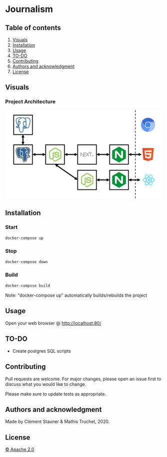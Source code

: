 # Journalism

## Table of contents

1. [Visuals](#Visuals)
2. [Installation](#Installation)
3. [Usage](#Usage)
4. [TO-DO](#TO-DO)
5. [Contributing](#Contributing)
6. [Authors and acknowledgment](#Authors-and-acknowledgment)
7. [License](#License)

## Visuals

### Project Architecture

<img
    src="./docs/img/architecture.jpg"
    alt="RT Dashboard Architecture"
/>

## Installation

### Start

```bash
docker-compose up
```

### Stop

```bash
docker-compose down
```

### Build

```bash
docker-compose build
```

Note: "docker-compose up" automatically builds/rebuilds the project

## Usage

Open your web browser @ <http://localhost:80/>

## TO-DO

- Create postgres SQL scripts

## Contributing

Pull requests are welcome. For major changes, please open an issue first to discuss what you would like to change.

Please make sure to update tests as appropriate.

## Authors and acknowledgment

Made by Clément Stauner & Mathis Truchet, 2020.

## License

[© Apache 2.0](https://www.apache.org/licenses/LICENSE-2.0.html)
